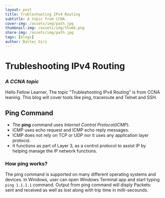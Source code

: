 ```yaml
---
layout: post
title: Trubleshooting IPv4 Routing
subtitle: A topic from CCNA.
cover-img: /assets/img/path.jpg
thumbnail-img: /assets/img/thumb.png
share-img: /assets/img/path.jpg
tags: [blogs]
author: Baltej Giri
---
```

# Trubleshooting IPv4 Routing

### _A CCNA topic_
Hello Fellow Learner, The topic "Trubleshooting IPv4 Routing" is from CCNA leaning. This blog will cover tools like ping, traceroute and Telnet and SSH.

## Ping Command
- The **ping** command uses _Internet Control Protocol(ICMP)_.
- ICMP uses echo request and ICMP echo reply messages.
- ICMP does not rely on TCP or UDP nor it uses any application layer protocol.
- It functions as part of Layer 3, as a control protocol to assist IP by helping manage the IP network functions.
### How ping works?
The ping command is supported on many different operating systems and devices. In Windows, user can open Windows Terminal app and start typing ```ping 1.1.1.1``` command. Output from ping command will disply Packets: sent and received as well as lost along with trip time in milli-secounds.
